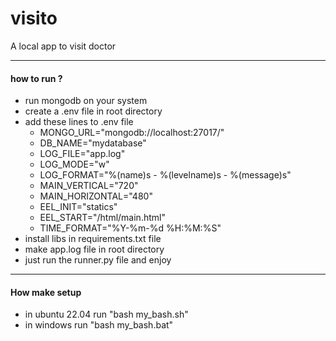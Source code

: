 # visito
A local app to visit doctor
*******************************
#### how to run ?
* run mongodb on your system
* create a .env file in  root directory 
* add these lines to .env file
  * MONGO_URL="mongodb://localhost:27017/"
  * DB_NAME="mydatabase"
  * LOG_FILE="app.log"
  * LOG_MODE="w"
  * LOG_FORMAT="%(name)s - %(levelname)s - %(message)s"
  * MAIN_VERTICAL="720"
  * MAIN_HORIZONTAL="480"
  * EEL_INIT="statics"
  * EEL_START="/html/main.html"
  * TIME_FORMAT="%Y-%m-%d %H:%M:%S"
* install libs in requirements.txt file 
* make app.log file in root directory 
* just run the runner.py file and enjoy
**************************************
#### How make setup 
* in ubuntu 22.04 run "bash my_bash.sh"
* in windows run "bash my_bash.bat"